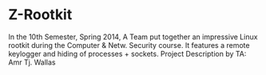 Z-Rootkit
=========

In the 10th Semester, Spring 2014, A Team put together an impressive Linux rootkit during the Computer &amp; Netw. Security course. It features a remote keylogger and hiding of processes + sockets. Project Description by TA: Amr Tj. Wallas
